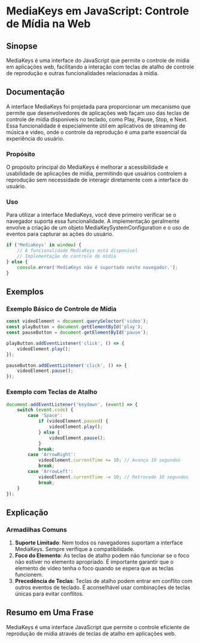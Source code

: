 <!--
Meta Description: # MediaKeys em JavaScript: Controle de Mídia na Web ## Sinopse MediaKeys é uma interface do JavaScript que permite o controle de mídia em aplicações w...
Meta Keywords: mediakeys, teclas, controle, mídia, videoelement
-->

# MediaKeys em JavaScript: Controle de Mídia na Web

## Sinopse
MediaKeys é uma interface do JavaScript que permite o controle de mídia em aplicações web, facilitando a interação com teclas de atalho de controle de reprodução e outras funcionalidades relacionadas à mídia.

## Documentação
A interface MediaKeys foi projetada para proporcionar um mecanismo que permite que desenvolvedores de aplicações web façam uso das teclas de controle de mídia disponíveis no teclado, como Play, Pause, Stop, e Next. Essa funcionalidade é especialmente útil em aplicativos de streaming de música e vídeo, onde o controle da reprodução é uma parte essencial da experiência do usuário.

### Propósito
O propósito principal do MediaKeys é melhorar a acessibilidade e usabilidade de aplicações de mídia, permitindo que usuários controlem a reprodução sem necessidade de interagir diretamente com a interface do usuário.

### Uso
Para utilizar a interface MediaKeys, você deve primeiro verificar se o navegador suporta essa funcionalidade. A implementação geralmente envolve a criação de um objeto MediaKeySystemConfiguration e o uso de eventos para capturar as ações do usuário.

```javascript
if ('MediaKeys' in window) {
    // A funcionalidade MediaKeys está disponível
    // Implementação do controle de mídia
} else {
    console.error('MediaKeys não é suportado neste navegador.');
}
```

## Exemplos
### Exemplo Básico de Controle de Mídia
```javascript
const videoElement = document.querySelector('video');
const playButton = document.getElementById('play');
const pauseButton = document.getElementById('pause');

playButton.addEventListener('click', () => {
    videoElement.play();
});

pauseButton.addEventListener('click', () => {
    videoElement.pause();
});
```

### Exemplo com Teclas de Atalho
```javascript
document.addEventListener('keydown', (event) => {
    switch (event.code) {
        case 'Space':
            if (videoElement.paused) {
                videoElement.play();
            } else {
                videoElement.pause();
            }
            break;
        case 'ArrowRight':
            videoElement.currentTime += 10; // Avança 10 segundos
            break;
        case 'ArrowLeft':
            videoElement.currentTime -= 10; // Retrocede 10 segundos
            break;
    }
});
```

## Explicação
### Armadilhas Comuns
1. **Suporte Limitado**: Nem todos os navegadores suportam a interface MediaKeys. Sempre verifique a compatibilidade.
2. **Foco do Elemento**: As teclas de atalho podem não funcionar se o foco não estiver no elemento apropriado. É importante garantir que o elemento de vídeo tenha o foco quando se espera que as teclas funcionem.
3. **Precedência de Teclas**: Teclas de atalho podem entrar em conflito com outros eventos de teclado. É aconselhável usar combinações de teclas únicas para evitar conflitos.

## Resumo em Uma Frase
MediaKeys é uma interface JavaScript que permite o controle eficiente de reprodução de mídia através de teclas de atalho em aplicações web.